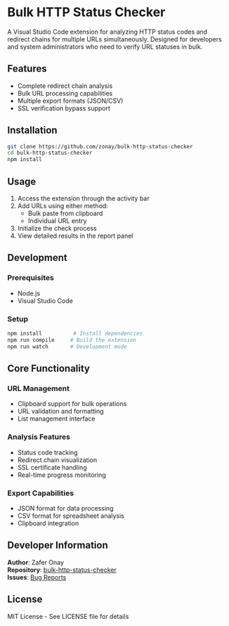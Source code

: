 # Bulk HTTP Status Checker

A Visual Studio Code extension for analyzing HTTP status codes and redirect chains for multiple URLs simultaneously. Designed for developers and system administrators who need to verify URL statuses in bulk.

## Features

- Complete redirect chain analysis
- Bulk URL processing capabilities
- Multiple export formats (JSON/CSV)
- SSL verification bypass support

## Installation

```bash
git clone https://github.com/zonay/bulk-http-status-checker
cd bulk-http-status-checker
npm install
```

## Usage

1. Access the extension through the activity bar
2. Add URLs using either method:
   - Bulk paste from clipboard
   - Individual URL entry
3. Initialize the check process
4. View detailed results in the report panel

## Development

### Prerequisites
- Node.js
- Visual Studio Code

### Setup
```bash
npm install          # Install dependencies
npm run compile     # Build the extension
npm run watch       # Development mode
```

## Core Functionality

### URL Management
- Clipboard support for bulk operations
- URL validation and formatting
- List management interface

### Analysis Features
- Status code tracking
- Redirect chain visualization
- SSL certificate handling
- Real-time progress monitoring

### Export Capabilities
- JSON format for data processing
- CSV format for spreadsheet analysis
- Clipboard integration



## Developer Information

**Author**: Zafer Onay  
**Repository**: [bulk-http-status-checker](https://github.com/zonay/bulk-http-status-checker)  
**Issues**: [Bug Reports](https://github.com/zonay/bulk-http-status-checker/issues)

## License

MIT License - See LICENSE file for details